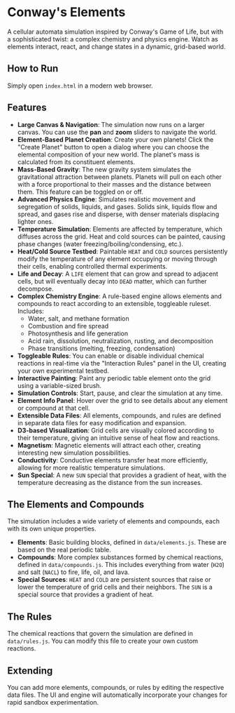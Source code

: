 # Conway's Elements

A cellular automata simulation inspired by Conway's Game of Life, but with a sophisticated twist: a complex chemistry and physics engine. Watch as elements interact, react, and change states in a dynamic, grid-based world.

## How to Run

Simply open `index.html` in a modern web browser.

## Features

- **Large Canvas & Navigation**: The simulation now runs on a larger canvas. You can use the **pan** and **zoom** sliders to navigate the world.
- **Element-Based Planet Creation**: Create your own planets! Click the "Create Planet" button to open a dialog where you can choose the elemental composition of your new world. The planet's mass is calculated from its constituent elements.
- **Mass-Based Gravity**: The new gravity system simulates the gravitational attraction between planets. Planets will pull on each other with a force proportional to their masses and the distance between them. This feature can be toggled on or off.
- **Advanced Physics Engine**: Simulates realistic movement and segregation of solids, liquids, and gases. Solids sink, liquids flow and spread, and gases rise and disperse, with denser materials displacing lighter ones.
- **Temperature Simulation**: Elements are affected by temperature, which diffuses across the grid. Heat and cold sources can be painted, causing phase changes (water freezing/boiling/condensing, etc.).
- **Heat/Cold Source Testbed**: Paintable `HEAT` and `COLD` sources persistently modify the temperature of any element occupying or moving through their cells, enabling controlled thermal experiments.
- **Life and Decay**: A `LIFE` element that can grow and spread to adjacent cells, but will eventually decay into `DEAD` matter, which can further decompose.
- **Complex Chemistry Engine**: A rule-based engine allows elements and compounds to react according to an extensible, toggleable ruleset. Includes:
  - Water, salt, and methane formation
  - Combustion and fire spread
  - Photosynthesis and life generation
  - Acid rain, dissolution, neutralization, rusting, and decomposition
  - Phase transitions (melting, freezing, condensation)
- **Toggleable Rules**: You can enable or disable individual chemical reactions in real-time via the "Interaction Rules" panel in the UI, creating your own experimental testbed.
- **Interactive Painting**: Paint any periodic table element onto the grid using a variable-sized brush.
- **Simulation Controls**: Start, pause, and clear the simulation at any time.
- **Element Info Panel**: Hover over the grid to see details about any element or compound at that cell.
- **Extensible Data Files**: All elements, compounds, and rules are defined in separate data files for easy modification and expansion.
- **D3-based Visualization**: Grid cells are visually colored according to their temperature, giving an intuitive sense of heat flow and reactions.
- **Magnetism**: Magnetic elements will attract each other, creating interesting new simulation possibilities.
- **Conductivity**: Conductive elements transfer heat more efficiently, allowing for more realistic temperature simulations.
- **Sun Special**: A new `SUN` special that provides a gradient of heat, with the temperature decreasing as the distance from the sun increases.

## The Elements and Compounds

The simulation includes a wide variety of elements and compounds, each with its own unique properties.

- **Elements**: Basic building blocks, defined in `data/elements.js`. These are based on the real periodic table.
- **Compounds**: More complex substances formed by chemical reactions, defined in `data/compounds.js`. This includes everything from water (`H2O`) and salt (`NACL`) to fire, life, oil, and lava.
- **Special Sources**: `HEAT` and `COLD` are persistent sources that raise or lower the temperature of grid cells and their neighbors. The `SUN` is a special source that provides a gradient of heat.

## The Rules

The chemical reactions that govern the simulation are defined in `data/rules.js`. You can modify this file to create your own custom reactions.

## Extending

You can add more elements, compounds, or rules by editing the respective data files. The UI and engine will automatically incorporate your changes for rapid sandbox experimentation.
